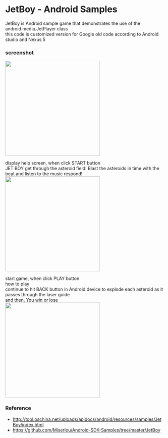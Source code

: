 JetBoy - Android Samples
===============

JetBoy is Android sample game that demonstrates the use of the android.media.JetPlayer class<br/>
this code is customized version for Google old code according to Android studio and Nexus 5<br/>


### screenshot <br/>
<image src="https://raw.githubusercontent.com/ohwada/Android_Samples/master/Jetboy/screenshot/screenshot_jetboy_start.png" width="300" /><br/>

display help screen, when click START button <br/>
JET BOY get through the asteroid field! Blast the asteroids in time with the beat and listen to the music respond! <br/>
<image src="https://raw.githubusercontent.com/ohwada/Android_Samples/master/Jetboy/screenshot/screenshot_jetboy_play.png" width="300" /><br/>

start game, when click PLAY button <br/>
how to play <br/>
continue to hit  BACK button in Android device to explode each asteroid as it passes through the laser guide<br/>
and then, You win or lose<br/>
<image src="https://raw.githubusercontent.com/ohwada/Android_Samples/master/Jetboy/screenshot/screenshot_jetboy_win.png" width="300" /><br/>

### Reference <br/>
* http://tool.oschina.net/uploads/apidocs/android/resources/samples/JetBoy/index.html
 * https://github.com/Miserlou/Android-SDK-Samples/tree/master/JetBoy
